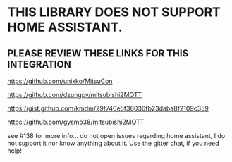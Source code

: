 # THIS LIBRARY DOES NOT SUPPORT HOME ASSISTANT. 


## PLEASE REVIEW THESE LINKS FOR THIS INTEGRATION


https://github.com/unixko/MitsuCon 

https://github.com/dzungpv/mitsubishi2MQTT

https://gist.github.com/kmdm/29f740e5f36036fb23daba8f2109c359

https://github.com/gysmo38/mitsubishi2MQTT


see #138 for more info... do not open issues regarding home assistant, I do not support it nor know anything about it. Use the gitter chat, if you need help!

